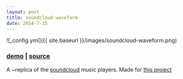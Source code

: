 ```yaml
---
layout: post
title: soundcloud-waveform
date: 2014-7-15
---
```


![_config.yml]({{ site.baseurl }}/images/soundcloud-waveform.png)

### [demo](http://olivierrr.github.io/soundcloud-waveform/example/) | [source](https://github.com/olivierrr/procedural-tilemap-renderer)


A ~replica of the [soundcloud](http://soundcloud.com) music players. Made for [this project](https://github.com/hedgerh/Soundcloud-Enhancement-Suite)